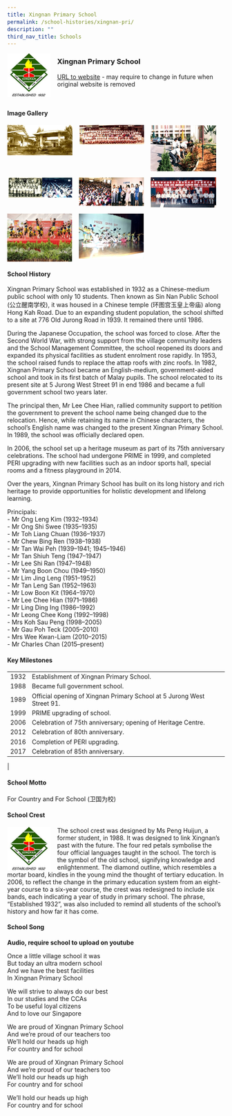 ```yaml
---
title: Xingnan Primary School
permalink: /school-histories/xingnan-pri/
description: ""
third_nav_title: Schools
---
```

<img src="/images/xingnanpri1.png" style="width:20%;margin-right:15px;" align = "left">

### **Xingnan Primary School**
[URL to website](https://xingnanpri.moe.edu.sg/) - may require to change in future when original website is removed

<br clear="left">

#### **Image Gallery**

<p><a href="https://staging.d1yxymztqoj7qn.amplifyapp.com/images/xingnanpri2.jpg">  
<img src="/images/xingnanpri2.jpg" style="width:30%;margin-right:15px;" align = "left">
</a></p>

<p><a href="https://staging.d1yxymztqoj7qn.amplifyapp.com/images/xingnanpri3.jpg">  
<img src="/images/xingnanpri3.jpg" style="width:30%;margin-right:15px;" align = "left">
</a></p>

<p><a href="https://staging.d1yxymztqoj7qn.amplifyapp.com/images/xingnanpri4.jpg">  
<img src="/images/xingnanpri4.jpg" style="width:30%;margin-right:15px;" align = "left">
</a></p>

<br clear="left">

<p><a href="https://staging.d1yxymztqoj7qn.amplifyapp.com/images/xingnanpri5.jpg">  
<img src="/images/xingnanpri5.jpg" style="width:30%;margin-right:15px;" align = "left">
</a></p>

<p><a href="https://staging.d1yxymztqoj7qn.amplifyapp.com/images/xingnanpri6.jpg">  
<img src="/images/xingnanpri6.jpg" style="width:30%;margin-right:15px;" align = "left">
</a></p>

<p><a href="https://staging.d1yxymztqoj7qn.amplifyapp.com/images/xingnanpri7.jpg">  
<img src="/images/xingnanpri7.jpg" style="width:30%;margin-right:15px;" align = "left">
</a></p>

<br clear="left">

<p><a href="https://staging.d1yxymztqoj7qn.amplifyapp.com/images/xingnanpri8.jpg">  
<img src="/images/xingnanpri8.jpg" style="width:30%;margin-right:15px;" align = "left">
</a></p>

<p><a href="https://staging.d1yxymztqoj7qn.amplifyapp.com/images/xingnanpri9.jpg">  
<img src="/images/xingnanpri9.jpg" style="width:30%;margin-right:15px;" align = "left">
</a></p>

<br clear="left">

#### **School History**
Xingnan Primary School was established in 1932 as a Chinese-medium public school with only 10 students. Then known as Sin Nan Public School (公立醒南学校), it was housed in a Chinese temple (环图宫玉皇上帝庙) along Hong Kah Road. Due to an expanding student population, the school shifted to a site at 776 Old Jurong Road in 1939. It remained there until 1986.

During the Japanese Occupation, the school was forced to close. After the Second World War, with strong support from the village community leaders and the School Management Committee, the school reopened its doors and expanded its physical facilities as student enrolment rose rapidly. In 1953, the school raised funds to replace the attap roofs with zinc roofs. In 1982, Xingnan Primary School became an English-medium, government-aided school and took in its first batch of Malay pupils. The school relocated to its present site at 5 Jurong West Street 91 in end 1986 and became a full government school two years later.

The principal then, Mr Lee Chee Hian, rallied community support to petition the government to prevent the school name being changed due to the relocation. Hence, while retaining its name in Chinese characters, the school’s English name was changed to the present Xingnan Primary School. In 1989, the school was officially declared open.

In 2006, the school set up a heritage museum as part of its 75th anniversary celebrations. The school had undergone PRIME in 1999, and completed PERI upgrading with new facilities such as an indoor sports hall, special rooms and a fitness playground in 2014.

Over the years, Xingnan Primary School has built on its long history and rich heritage to provide opportunities for holistic development and lifelong learning.

Principals:<br>
\- Mr Ong Leng Kim (1932–1934)<br>
\- Mr Ong Shi Swee (1935–1935)<br>
\- Mr Toh Liang Chuan (1936–1937)<br>
\- Mr Chew Bing Ren (1938–1938)<br>
\- Mr Tan Wai Peh (1939–1941; 1945–1946)<br>
\- Mr Tan Shiuh Teng (1947–1947)<br>
\- Mr Lee Shi Ran (1947–1948)<br>
\- Mr Yang Boon Chou (1949–1950)<br>
\- Mr Lim Jing Leng (1951–1952)<br>
\- Mr Tan Leng San (1952–1963)<br>
\- Mr Low Boon Kit (1964–1970)<br>
\- Mr Lee Chee Hian (1971–1986)<br>
\- Mr Ling Ding Ing (1986–1992)<br>
\- Mr Leong Chee Kong (1992–1998)<br>
\- Mrs Koh Sau Peng (1998–2005)<br>
\- Mr Gau Poh Teck (2005–2010)<br>
\- Mrs Wee Kwan-Liam (2010–2015)<br>
\- Mr Charles Chan (2015–present)

#### **Key Milestones**

|  |  |
|:---:|---|
| 1932 | Establishment of Xingnan Primary School. |
| 1988 | Became full government school. |
| 1989 | Official opening of Xingnan Primary School at 5 Jurong West Street 91. |
| 1999 | PRIME upgrading of school. |
| 2006 | Celebration of 75th anniversary; opening of Heritage Centre. |
| 2012 | Celebration of 80th anniversary. |
| 2016 | Completion of PERI upgrading. |
| 2017 | Celebration of 85th anniversary. |
|

#### **School Motto**
For Country and For School (卫国为校)

#### **School Crest**
<img src="/images/xingnanpri1.png" style="width:20%;margin-right:15px;" align = "left">

The school crest was designed by Ms Peng Huijun, a former student, in 1988. It was designed to link Xingnan’s past with the future. The four red petals symbolise the four official languages taught in the school. The torch is the symbol of the old school, signifying knowledge and enlightenment. The diamond outline, which resembles a mortar board, kindles in the young mind the thought of tertiary education. In 2006, to reflect the change in the primary education system from an eight-year course to a six-year course, the crest was redesigned to include six bands, each indicating a year of study in primary school. The phrase, “Established 1932”, was also included to remind all students of the school’s history and how far it has come.

#### **School Song**
**Audio, require school to upload on youtube**

Once a little village school it was<br>
But today an ultra modern school<br>
And we have the best facilities<br>
In Xingnan Primary School

We will strive to always do our best<br>
In our studies and the CCAs<br>
To be useful loyal citizens<br>
And to love our Singapore

We are proud of Xingnan Primary School<br>
And we’re proud of our teachers too<br>
We’ll hold our heads up high<br>
For country and for school

We are proud of Xingnan Primary School<br>
And we’re proud of our teachers too<br>
We’ll hold our heads up high<br>
For country and for school

We’ll hold our heads up high<br>
For country and for school